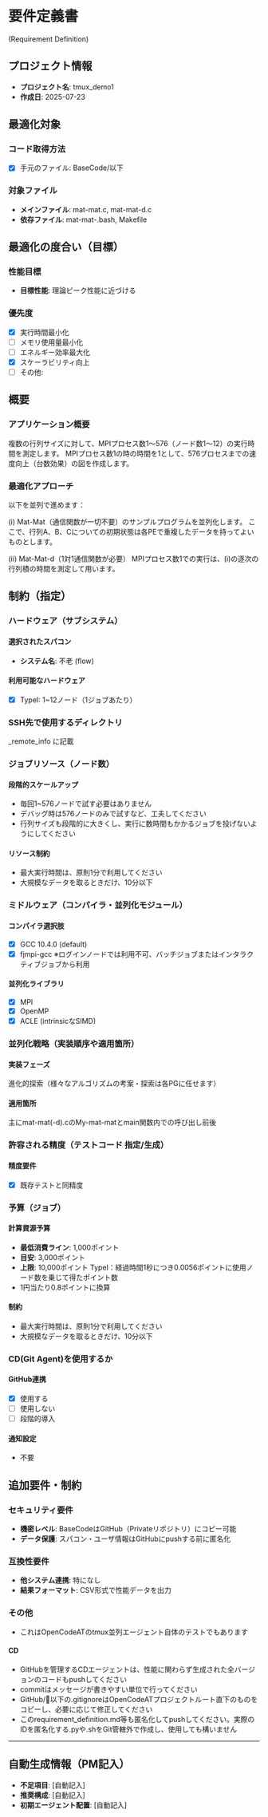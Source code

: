 # 要件定義書 
(Requirement Definition)

## プロジェクト情報
- **プロジェクト名**: tmux_demo1
- **作成日**: 2025-07-23

## 最適化対象
### コード取得方法
- [x] 手元のファイル: BaseCode/以下

### 対象ファイル
- **メインファイル**: mat-mat.c, mat-mat-d.c
- **依存ファイル**: mat-mat-.bash, Makefile

## 最適化の度合い（目標）
### 性能目標
- **目標性能**: 理論ピーク性能に近づける

### 優先度
- [x] 実行時間最小化
- [ ] メモリ使用量最小化  
- [ ] エネルギー効率最大化
- [x] スケーラビリティ向上
- [ ] その他: 

## 概要
### アプリケーション概要
複数の行列サイズに対して、MPIプロセス数1～576（ノード数1～12）の実行時間を測定します。
MPIプロセス数1の時の時間を1として、576プロセスまでの速度向上（台数効果）の図を作成します。

### 最適化アプローチ
以下を並列で進めます：

(i) Mat-Mat（通信関数が一切不要）のサンプルプログラムを並列化します。
ここで、行列A、B、Cについての初期状態は各PEで重複したデータを持ってよいものとします。

(ii) Mat-Mat-d（1対1通信関数が必要）
MPIプロセス数1での実行は、(i)の逐次の行列積の時間を測定して用います。

## 制約（指定）

### ハードウェア（サブシステム）
#### 選択されたスパコン
- **システム名**: 不老 (flow)

#### 利用可能なハードウェア
- [x] TypeI: 1~12ノード（1ジョブあたり）

### SSH先で使用するディレクトリ
_remote_info に記載

### ジョブリソース（ノード数）
#### 段階的スケールアップ
- 毎回1~576ノードで試す必要はありません
- デバッグ時は576ノードのみで試すなど、工夫してください
- 行列サイズも段階的に大きくし、実行に数時間もかかるジョブを投げないようにしてください

#### リソース制約
- 最大実行時間は、原則1分で利用してください
- 大規模なデータを取るときだけ、10分以下

### ミドルウェア（コンパイラ・並列化モジュール）
#### コンパイラ選択肢
- [x] GCC 10.4.0 (default)
- [x] fjmpi-gcc ※ログインノードでは利用不可、バッチジョブまたはインタラクティブジョブから利用

#### 並列化ライブラリ
- [x] MPI
- [x] OpenMP
- [x] ACLE (intrinsicなSIMD)

### 並列化戦略（実装順序や適用箇所）
#### 実装フェーズ
進化的探索（様々なアルゴリズムの考案・探索は各PGに任せます）

#### 適用箇所
主にmat-mat(-d).cのMy-mat-matとmain関数内での呼び出し前後

### 許容される精度（テストコード 指定/生成）
#### 精度要件
- [x] 既存テストと同精度

### 予算（ジョブ）
#### 計算資源予算
- **最低消費ライン**: 1,000ポイント
- **目安**: 3,000ポイント
- **上限**: 10,000ポイント
    TypeI：経過時間1秒につき0.0056ポイントに使用ノード数を乗じて得たポイント数
- 1円当たり0.8ポイントに換算

#### 制約
- 最大実行時間は、原則1分で利用してください
- 大規模なデータを取るときだけ、10分以下

### CD(Git Agent)を使用するか
#### GitHub連携
- [x] 使用する
- [ ] 使用しない
- [ ] 段階的導入

#### 通知設定
- 不要

## 追加要件・制約
### セキュリティ要件
- **機密レベル**: BaseCodeはGitHub（Privateリポジトリ）にコピー可能
- **データ保護**: スパコン・ユーザ情報はGitHubにpushする前に匿名化

### 互換性要件
- **他システム連携**: 特になし
- **結果フォーマット**: CSV形式で性能データを出力

### その他
- これはOpenCodeATのtmux並列エージェント自体のテストでもあります
#### CD
- GitHubを管理するCDエージェントは、性能に関わらず生成された全バージョンのコードもpushしてください
- commitはメッセージが書きやすい単位で行ってください
- GitHub/📁以下の.gitignoreはOpenCodeATプロジェクトルート直下のものをコピーし、必要に応じて修正してください
- このrequirement_definition.md等も匿名化してpushしてください。実際のIDを匿名化する.pyや.shをGit管轄外で作成し、使用しても構いません

---

## 自動生成情報（PM記入）
- **不足項目**: [自動記入]
- **推奨構成**: [自動記入]
- **初期エージェント配置**: [自動記入]